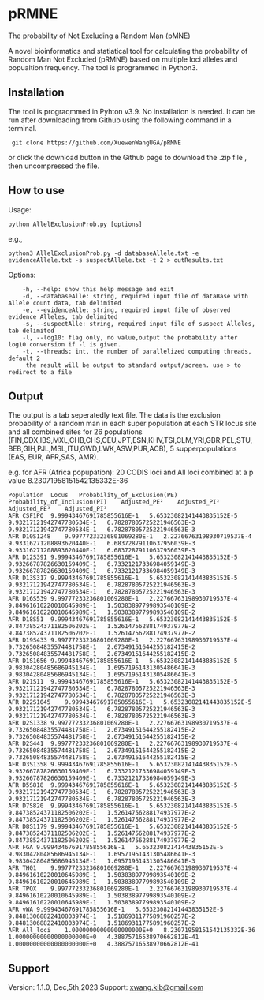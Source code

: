 # pRMNE
The probability of Not Excluding a Random Man  (pMNE)

A novel bioinformatics and statiatical tool for calculating the probability of Random Man Not Excluded (pRMNE) based on multiple loci alleles and popualtion frequency.
The tool is programmed in Python3.

## Installation

The tool is prograqmmed in Pyhton v3.9. No installation is needed. It can be run after downloading from Github using the following command in a terminal.

` git clone https://github.com/XuewenWangUGA/pRMNE`


or click the download button in the Github page to download the .zip file , then uncompressed the file.

## How to use

Usage: 

`python AllelExclusionProb.py [options]`

e.g., 

`python3 AllelExclusionProb.py -d databaseAllele.txt -e evidenceAllele.txt -s suspectAllele.txt -t 2 > outResults.txt`

Options:
    
        -h, --help: show this help message and exit
        -d, --databaseAlle: string, required input file of dataBase with Allele count data, tab delimited
        -e, --evidenceAlle: string, required input file of observed evidence Alleles, tab delimited
        -s, --suspectAlle: string, required input file of suspect Alleles, tab delimited
        -l, --log10: flag only, no value,output the probability after log10 conversion if -l is given.
        -t, --threads: int, the number of parallelized computing threads, default 2
         the result will be output to standard output/screen. use > to redirect to a file
    
## Output

The output is a tab seperatedly text file. The data is the exclusion probability of a random man in each super population at each STR locus site and all combined sites for  26 populations (FIN,CDX,IBS,MXL,CHB,CHS,CEU,JPT,ESN,KHV,TSI,CLM,YRI,GBR,PEL,STU,BEB,GIH,PJL,MSL,ITU,GWD,LWK,ASW,PUR,ACB), 5 supperpopulations (EAS, EUR, AFR,SAS, AMR).

e.g. for AFR (Africa popupation): 20 CODIS loci and  All loci combined at a p value 8.23071958151542135332E-36

    Population	Locus	Probability_of_Exclusion(PE)	Probability_of_Inclusion(PI)	Adjusted_PE²	Adjusted_PI²	Adjusted_PE³	Adjusted_PI³
    AFR	CSF1PO	9.99943467691785855616E-1	5.65323082141443835152E-5	9.93217121942747780534E-1	6.78287805725221946563E-3	9.93217121942747780534E-1	6.78287805725221946563E-3
    AFR	D10S1248	9.99777233236801069280E-1	2.22766763198930719537E-4	9.93316271208893620440E-1	6.68372879110637956039E-3	9.93316271208893620440E-1	6.68372879110637956039E-3
    AFR	D12S391	9.99943467691785855616E-1	5.65323082141443835152E-5	9.93266787826630159409E-1	6.73321217336984059149E-3	9.93266787826630159409E-1	6.73321217336984059149E-3
    AFR	D13S317	9.99943467691785855616E-1	5.65323082141443835152E-5	9.93217121942747780534E-1	6.78287805725221946563E-3	9.93217121942747780534E-1	6.78287805725221946563E-3
    AFR	D16S539	9.99777233236801069280E-1	2.22766763198930719537E-4	9.84961610220010645989E-1	1.50383897799893540109E-2	9.84961610220010645989E-1	1.50383897799893540109E-2
    AFR	D18S51	9.99943467691785855616E-1	5.65323082141443835152E-5	9.84738524371182506202E-1	1.52614756288174937977E-2	9.84738524371182506202E-1	1.52614756288174937977E-2
    AFR	D19S433	9.99777233236801069280E-1	2.22766763198930719537E-4	9.73265084835574481758E-1	2.67349151644255182415E-2	9.73265084835574481758E-1	2.67349151644255182415E-2
    AFR	D1S1656	9.99943467691785855616E-1	5.65323082141443835152E-5	9.98304280485686945134E-1	1.69571951431305486641E-3	9.98304280485686945134E-1	1.69571951431305486641E-3
    AFR	D21S11	9.99943467691785855616E-1	5.65323082141443835152E-5	9.93217121942747780534E-1	6.78287805725221946563E-3	9.93217121942747780534E-1	6.78287805725221946563E-3
    AFR	D22S1045	9.99943467691785855616E-1	5.65323082141443835152E-5	9.93217121942747780534E-1	6.78287805725221946563E-3	9.93217121942747780534E-1	6.78287805725221946563E-3
    AFR	D2S1338	9.99777233236801069280E-1	2.22766763198930719537E-4	9.73265084835574481758E-1	2.67349151644255182415E-2	9.73265084835574481758E-1	2.67349151644255182415E-2
    AFR	D2S441	9.99777233236801069280E-1	2.22766763198930719537E-4	9.73265084835574481758E-1	2.67349151644255182415E-2	9.73265084835574481758E-1	2.67349151644255182415E-2
    AFR	D3S1358	9.99943467691785855616E-1	5.65323082141443835152E-5	9.93266787826630159409E-1	6.73321217336984059149E-3	9.93266787826630159409E-1	6.73321217336984059149E-3
    AFR	D5S818	9.99943467691785855616E-1	5.65323082141443835152E-5	9.93217121942747780534E-1	6.78287805725221946563E-3	9.93217121942747780534E-1	6.78287805725221946563E-3
    AFR	D7S820	9.99943467691785855616E-1	5.65323082141443835152E-5	9.84738524371182506202E-1	1.52614756288174937977E-2	9.84738524371182506202E-1	1.52614756288174937977E-2
    AFR	D8S1179	9.99943467691785855616E-1	5.65323082141443835152E-5	9.84738524371182506202E-1	1.52614756288174937977E-2	9.84738524371182506202E-1	1.52614756288174937977E-2
    AFR	FGA	9.99943467691785855616E-1	5.65323082141443835152E-5	9.98304280485686945134E-1	1.69571951431305486641E-3	9.98304280485686945134E-1	1.69571951431305486641E-3
    AFR	TH01	9.99777233236801069280E-1	2.22766763198930719537E-4	9.84961610220010645989E-1	1.50383897799893540109E-2	9.84961610220010645989E-1	1.50383897799893540109E-2
    AFR	TPOX	9.99777233236801069280E-1	2.22766763198930719537E-4	9.84961610220010645989E-1	1.50383897799893540109E-2	9.84961610220010645989E-1	1.50383897799893540109E-2
    AFR	vWA	9.99943467691785855616E-1	5.65323082141443835152E-5	9.84813068822410803974E-1	1.51869311775891960257E-2	9.84813068822410803974E-1	1.51869311775891960257E-2
    AFR	All_loci	1.00000000000000000000E+0	8.23071958151542135332E-36	1.00000000000000000000E+0	4.38875716538970662812E-41	1.00000000000000000000E+0	4.38875716538970662812E-41



## Support
Version: 1.1.0, Dec,5th,2023
Support: xwang.kib@gmail.com
